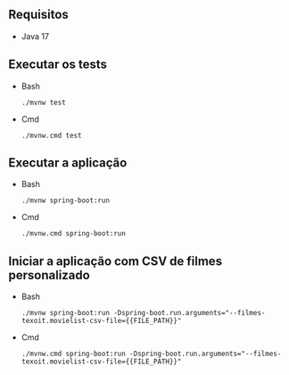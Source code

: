 ## Requisitos

- Java 17

## Executar os tests

- Bash
    ```shell
    ./mvnw test
    ```
- Cmd
    ```shell
    ./mvnw.cmd test
    ```

## Executar a aplicação

- Bash
    ```shell
    ./mvnw spring-boot:run
    ```
- Cmd
    ```shell
    ./mvnw.cmd spring-boot:run
    ```

## Iniciar a aplicação com CSV de filmes personalizado

- Bash
    ```shell
    ./mvnw spring-boot:run -Dspring-boot.run.arguments="--filmes-texoit.movielist-csv-file={{FILE_PATH}}"
    ```
- Cmd
    ```shell
    ./mvnw.cmd spring-boot:run -Dspring-boot.run.arguments="--filmes-texoit.movielist-csv-file={{FILE_PATH}}"
    ```
